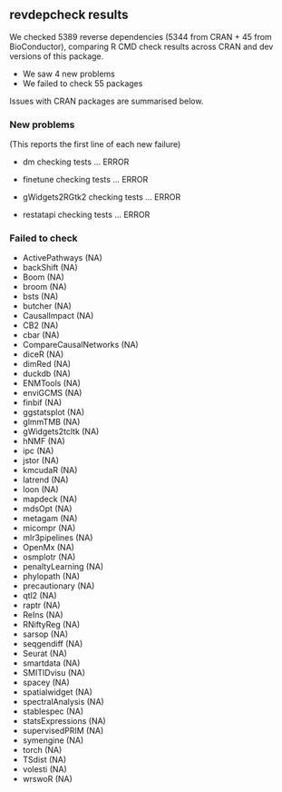 ## revdepcheck results

We checked 5389 reverse dependencies (5344 from CRAN + 45 from BioConductor), comparing R CMD check results across CRAN and dev versions of this package.

 * We saw 4 new problems
 * We failed to check 55 packages

Issues with CRAN packages are summarised below.

### New problems
(This reports the first line of each new failure)

* dm
  checking tests ... ERROR

* finetune
  checking tests ... ERROR

* gWidgets2RGtk2
  checking tests ... ERROR

* restatapi
  checking tests ... ERROR

### Failed to check

* ActivePathways        (NA)
* backShift             (NA)
* Boom                  (NA)
* broom                 (NA)
* bsts                  (NA)
* butcher               (NA)
* CausalImpact          (NA)
* CB2                   (NA)
* cbar                  (NA)
* CompareCausalNetworks (NA)
* diceR                 (NA)
* dimRed                (NA)
* duckdb                (NA)
* ENMTools              (NA)
* enviGCMS              (NA)
* finbif                (NA)
* ggstatsplot           (NA)
* glmmTMB               (NA)
* gWidgets2tcltk        (NA)
* hNMF                  (NA)
* ipc                   (NA)
* jstor                 (NA)
* kmcudaR               (NA)
* latrend               (NA)
* loon                  (NA)
* mapdeck               (NA)
* mdsOpt                (NA)
* metagam               (NA)
* micompr               (NA)
* mlr3pipelines         (NA)
* OpenMx                (NA)
* osmplotr              (NA)
* penaltyLearning       (NA)
* phylopath             (NA)
* precautionary         (NA)
* qtl2                  (NA)
* raptr                 (NA)
* ReIns                 (NA)
* RNiftyReg             (NA)
* sarsop                (NA)
* seqgendiff            (NA)
* Seurat                (NA)
* smartdata             (NA)
* SMITIDvisu            (NA)
* spacey                (NA)
* spatialwidget         (NA)
* spectralAnalysis      (NA)
* stablespec            (NA)
* statsExpressions      (NA)
* supervisedPRIM        (NA)
* symengine             (NA)
* torch                 (NA)
* TSdist                (NA)
* volesti               (NA)
* wrswoR                (NA)
